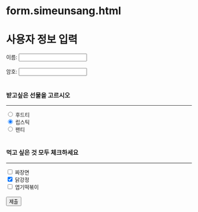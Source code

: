 # form.simeunsang.html
<!DOCTYPE html>
<html lang="ko">
<head>
    <meta charset="UTF-8">
    <meta name="viewport" content="width=device-width, initial-scale=1.0">
    <title>간단한 입력 폼</title>
</head>
<body>
    <h1>사용자 정보 입력</h1>
    <form>
        <label for="name">이름:</label>
        <input type="text" id="name" name="name" value=""><br><br>
        <label for="password">암호:</label>
        <input type="password" id="password" name="password" value="" maxlength="4"><br><br>
        <h3>받고싶은 선물을 고르시오</h3>
        <hr>
        <input type="radio" id="science" name="subject" value="1">
        <label for="science">후드티</label><br>
        <input type="radio" id="math" name="subject" value="2" checked>
        <label for="math">립스틱</label><br>
        <input type="radio" id="english" name="subject" value="3">
        <label for="english">팬티</label><br><br>
        <h3>먹고 싶은 것 모두 체크하세요</h3>
        <hr>
        <input type="checkbox" id="jjajang" name="food" value="1">
        <label for="jjajang">짜장면</label><br>
        <input type="checkbox" id="chicken" name="food" value="2" checked>
        <label for="chicken">닭강정</label><br>
        <input type="checkbox" id="tteokbokki" name="food" value="3">
        <label for="tteokbokki">엽기떡볶이</label><br><br>
        <input type="submit" value="제출">
    </form>

</body>
</html>
